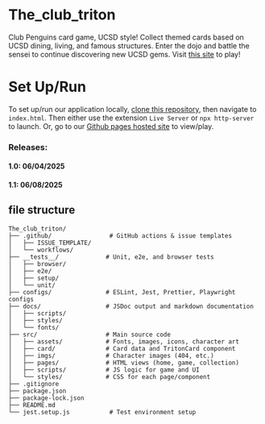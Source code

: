# The_club_triton

Club Penguins card game, UCSD style! Collect themed cards based on UCSD dining, living, and famous structures. Enter the dojo and battle the sensei to continue discovering new UCSD gems. Visit [this site](https://cse110-sp25-group13.github.io/The_club_triton/pages/home-page.html) to play!

# Set Up/Run

To set up/run our application locally, [clone this repository](https://github.com/cse110-sp25-group13/The_club_triton.git), then navigate to `index.html`. Then either use the extension `Live Server` or `npx http-server` to launch. Or, go to our [Github pages hosted site](https://cse110-sp25-group13.github.io/The_club_triton/pages/home-page.html) to view/play.

### Releases:

#### 1.0: 06/04/2025

#### 1.1: 06/08/2025

## file structure

```
The_club_triton/
├── .github/                # GitHub actions & issue templates
│   ├── ISSUE_TEMPLATE/
│   └── workflows/
├── __tests__/             # Unit, e2e, and browser tests
│   ├── browser/
│   ├── e2e/
│   ├── setup/
│   └── unit/
├── configs/               # ESLint, Jest, Prettier, Playwright configs
├── docs/                  # JSDoc output and markdown documentation
│   ├── scripts/
│   ├── styles/
│   └── fonts/
├── src/                   # Main source code
│   ├── assets/            # Fonts, images, icons, character art
│   ├── card/              # Card data and TritonCard component
│   ├── imgs/              # Character images (404, etc.)
│   ├── pages/             # HTML views (home, game, collection)
│   ├── scripts/           # JS logic for game and UI
│   └── styles/            # CSS for each page/component
├── .gitignore
├── package.json
├── package-lock.json
├── README.md
└── jest.setup.js           # Test environment setup
```
